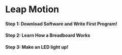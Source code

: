 # Leap Motion

#### Step 1: Download Software and Write First Program!
#### Step 2: Learn How a Breadboard Works
#### Step 3: Make an LED light up!
